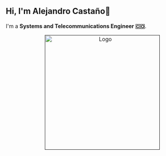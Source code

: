## Hi, I'm Alejandro Castaño👋
I'm a **Systems and Telecommunications Engineer 🇨🇴**.

 
<a name="readme-top"></a>

<div align="center">

<a href="">
  <img width="300px" src="https://parspng.com/wp-content/uploads/2022/10/Cristiano-Ronaldopng.parspng.com-2.png" alt="Logo" width="800" />
</a>
